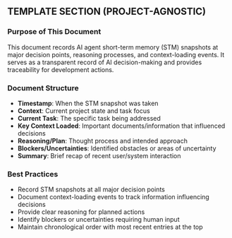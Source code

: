 ## TEMPLATE SECTION (PROJECT-AGNOSTIC)

### Purpose of This Document
This document records AI agent short-term memory (STM) snapshots at major decision points, reasoning processes, and context-loading events. It serves as a transparent record of AI decision-making and provides traceability for development actions.

### Document Structure
- **Timestamp**: When the STM snapshot was taken
- **Context**: Current project state and task focus
- **Current Task**: The specific task being addressed
- **Key Context Loaded**: Important documents/information that influenced decisions
- **Reasoning/Plan**: Thought process and intended approach
- **Blockers/Uncertainties**: Identified obstacles or areas of uncertainty
- **Summary**: Brief recap of recent user/system interaction

### Best Practices
- Record STM snapshots at all major decision points
- Document context-loading events to track information influencing decisions
- Provide clear reasoning for planned actions
- Identify blockers or uncertainties requiring human input
- Maintain chronological order with most recent entries at the top
